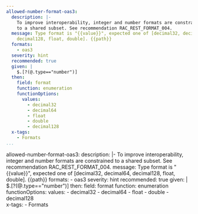 ```yaml
---
allowed-number-format-oas3:
  description: |-
    To improve interoperability, integer and number formats are constrained
    to a shared subset. See recommendation RAC_REST_FORMAT_004.
  message: Type format is "{{value}}", expected one of [decimal32, decimal64,
    decimal128, float, double]. {{path}}
  formats:
    - oas3
  severity: hint
  recommended: true
  given: |
    $.[?(@.type=="number")]
  then:
    field: format
    function: enumeration
    functionOptions:
      values:
        - decimal32
        - decimal64
        - float
        - double
        - decimal128   
  x-tags:
    - Formats        
...
```

allowed-number-format-oas3:
  description: |-
    To improve interoperability, integer and number formats are constrained
    to a shared subset. See recommendation RAC_REST_FORMAT_004.
  message: Type format is "{{value}}", expected one of [decimal32, decimal64,
    decimal128, float, double]. {{path}}
  formats:
    - oas3
  severity: hint
  recommended: true
  given: |
    $.[?(@.type=="number")]
  then:
    field: format
    function: enumeration
    functionOptions:
      values:
        - decimal32
        - decimal64
        - float
        - double
        - decimal128   
  x-tags:
    - Formats   

